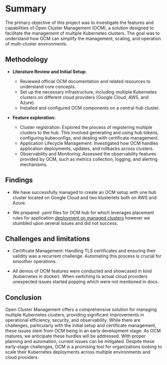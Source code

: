 # Summary

The primary objective of this project was to investigate the features and capabilities of Open Cluster Management (OCM), a solution designed to facilitate the management of multiple Kubernetes clusters. The goal was to understand how OCM can simplify the management, scaling, and operation of multi-cluster environments.


## Methodology

* **Literature Review and Initial Setup:**

    + Reviewed official OCM documentation and related resources to understand core concepts.
    + Set up the necessary infrastructure, including multiple Kubernetes clusters on different cloud providers (Google Cloud, AWS, and Azure).
    + Installed and configured OCM components on a central hub cluster.

* **Feature exploration:**
    + Cluster registration: Explored the process of registering multiple clusters to the hub. This involved generating and using hub tokens, configuring kubeconfigs, and dealing with certificate management.
    + Application Lifecycle Management: Investigated how OCM handles application deployments, updates, and rollbacks across clusters.
    + Observability and Monitoring: Assessed the observability features provided by OCM, such as metrics collection, logging, and alerting mechanisms.

## Findings

* We have successfully managed to create an OCM setup with one hub cluster located on Google Cloud and two klusterlets both on AWS and Azure.

* We prepared .yaml files for OCM hub for which leverages placement rules for application [deployment on managed clusters](https://github.com/open-cluster-management-io/multicloud-operators-subscription?tab=readme-ov-file#multi-cluster-deployment) however we stumbled upon several issues and did not success.

## Challenges and limitations

* Certificate Management: Handling TLS certificates and ensuring their validity was a recurrent challenge. Automating this process is crucial for smoother operations.

* All demos of OCM features were conducted and showcased in kind (kubernetes in docker). When switching to actual cloud providers unexpected issues started popping which were not mentioned in docs.

## Conclusion

Open Cluster Management offers a comprehensive solution for managing multiple Kubernetes clusters, providing significant improvements in operational efficiency, security, and observability. While there are challenges, particularly with the initial setup and certificate management, these issues stem from OCM being in an early development stage. As OCM matures, we anticipate these hurdles will be addressed. With proper planning and automation, current issues can be mitigated. Despite these early-stage challenges, OCM is a promising tool for organizations looking to scale their Kubernetes deployments across multiple environments and cloud providers.